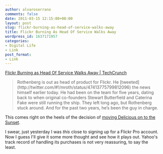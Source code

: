 ```yaml
---
author: alvaroserrano
comments: false
date: 2011-03-15 12:15:00+00:00
layout: post
slug: flickr-burning-as-head-of-service-walks-away
title: Flickr Burning As Head Of Service Walks Away
wordpress_id: 1637171957
categories:
- Digital Life
- Link
post_format:
- Link
---
```


[Flickr Burning as Head Of Service Walks Away | TechCrunch](http://techcrunch.com/2011/03/14/flickr-head-out/)


<blockquote>Rothenberg is out as head of product for Flickr. He [tweeted](http://twitter.com/#!/mroth/status/47413775799812096) the news himself earlier today. He had been on the team for five years, dating back to when original co-founders Stewart Butterfield and Caterina Fake were still running the ship. They left long ago, but Rothenberg stuck around. And for the past two years, he’s been the guy in charge.</blockquote>


This comes right on the heels of the decision of [moving Delicious on to the Sunset](http://mashable.com/2010/12/16/leaked-slide-shows-yahoo-is-killing-delicious-other-web-apps/).

I swear, just yesterday I was *this* close to signing up for a Flickr Pro account. Now I guess I'll give it some more thought and see how it plays out. Yahoo's track record of handling its purchases is not very reassuring, to say the least.
